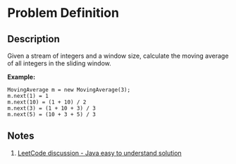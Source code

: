 # Problem Definition

## Description

Given a stream of integers and a window size, calculate the moving average of all integers in the sliding window.

**Example:**

```text
MovingAverage m = new MovingAverage(3);
m.next(1) = 1
m.next(10) = (1 + 10) / 2
m.next(3) = (1 + 10 + 3) / 3
m.next(5) = (10 + 3 + 5) / 3
```

## Notes

1. [LeetCode discussion - Java easy to understand solution](leetcode.com/explore/interview/card/google/65/design-4/336/discuss/81505/Java-easy-to-understand-solution/168098)